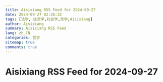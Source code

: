 ```yaml
---
title: Aisixiang RSS Feed for 2024-09-27
date: 2024-09-27 02:26:32
tags: [法学, 经济学,社会学,哲学,Aisixiang]
author: Aisixiang
summary: Aisixiang RSS Feed
lang: zh_CN
categories: 哲学
sitemap: true
comments: true
---
```


# Aisixiang RSS Feed for 2024-09-27

